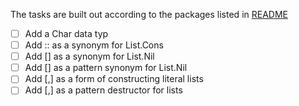 The tasks are built out according to the packages listed in [README](README.md)

- [ ] Add a Char data typ
- [ ] Add :: as a synonym for List.Cons
- [ ] Add [] as a synonym for List.Nil
- [ ] Add [] as a pattern synonym for List.Nil
- [ ] Add [,] as a form of constructing literal lists
- [ ] Add [,] as a pattern destructor for lists
